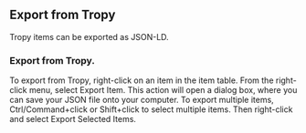 ## Export from Tropy

Tropy items can be exported as JSON-LD. 

### Export from Tropy.

To export from Tropy, right-click on an item in the item table. From the right-click menu, select Export Item. This action will open a dialog box, where you can save your JSON file onto your computer. To export multiple items, Ctrl/Command+click or Shift+click to select multiple items. Then right-click and select Export Selected Items.

